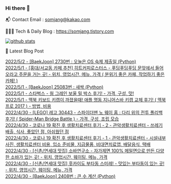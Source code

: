### Hi there 👋

📬  Contact Email : somjang@kakao.com

👨🏻‍💻  Tech & Daily Blog : https://somjang.tistory.com

[![github stats](https://github-readme-stats.vercel.app/api?username=SOMJANG&show_icons=true&hide_border=False)](https://somjang.tistory.com)

🤩 Latest Blog Post

[2022/5/2 - [BaekJoon] 2730번 : 오늘은 OS 숙제 제출일 (Python)](https://somjang.tistory.com/entry/BaekJoon-2730%EB%B2%88-%EC%98%A4%EB%8A%98%EC%9D%80-OS-%EC%88%99%EC%A0%9C-%EC%A0%9C%EC%B6%9C%EC%9D%BC-Python) <br>
[2022/5/1 - [홍대/서교동 카페 추천] 히트커피로스터스 - 푸딩푸딩푸딩 문앞에서 들어오라고 주문을 거는 곳! - 위치, 영업시간, 메뉴, 가격 ( 분위기 좋은 카페, 작업하기 좋은 카페! )](https://somjang.tistory.com/entry/%ED%99%8D%EB%8C%80%EC%84%9C%EA%B5%90%EB%8F%99-%EC%B9%B4%ED%8E%98-%EC%B6%94%EC%B2%9C-%ED%9E%88%ED%8A%B8%EC%BB%A4%ED%94%BC%EB%A1%9C%EC%8A%A4%ED%84%B0%EC%8A%A4-%ED%91%B8%EB%94%A9%ED%91%B8%EB%94%A9%ED%91%B8%EB%94%A9-%EB%AC%B8%EC%95%9E%EC%97%90%EC%84%9C-%EB%93%A4%EC%96%B4%EC%98%A4%EB%9D%BC%EA%B3%A0-%EC%A3%BC%EB%AC%B8%EC%9D%84-%EA%B1%B0%EB%8A%94-%EA%B3%B3-%EC%9C%84%EC%B9%98-%EC%98%81%EC%97%85%EC%8B%9C%EA%B0%84-%EB%A9%94%EB%89%B4-%EA%B0%80%EA%B2%A9-%EB%B6%84%EC%9C%84%EA%B8%B0-%EC%A2%8B%EC%9D%80-%EC%B9%B4%ED%8E%98-%EC%9E%91%EC%97%85%ED%95%98%EA%B8%B0-%EC%A2%8B%EC%9D%80-%EC%B9%B4%ED%8E%98) <br>
[2022/5/1 - [BaekJoon] 25083번 : 새싹 (Python)](https://somjang.tistory.com/entry/BaekJoon-25083%EB%B2%88-%EC%83%88%EC%8B%B9-Python) <br>
[2022/5/1 - 스타벅스 - 웜 그레인 보울 밀 박스 후기! - 가격, 구성, 맛!](https://somjang.tistory.com/entry/%EC%8A%A4%ED%83%80%EB%B2%85%EC%8A%A4-%EC%9B%9C-%EA%B7%B8%EB%A0%88%EC%9D%B8-%EB%B3%B4%EC%9A%B8-%EB%B0%80-%EB%B0%95%EC%8A%A4-%ED%9B%84%EA%B8%B0-%EA%B0%80%EA%B2%A9-%EA%B5%AC%EC%84%B1-%EB%A7%9B) <br>
[2022/5/1 - 맥북 키보드 키캡이 까졌을때! 애플 명동 지니어스바 키캡 교체 후기! ( 맥북프로 2017 ) - 방법, 비용](https://somjang.tistory.com/entry/%EB%A7%A5%EB%B6%81-%ED%82%A4%EB%B3%B4%EB%93%9C-%ED%82%A4%EC%BA%A1%EC%9D%B4-%EA%B9%8C%EC%A1%8C%EC%9D%84%EB%95%8C-%EC%95%A0%ED%94%8C-%EB%AA%85%EB%8F%99-%EC%A7%80%EB%8B%88%EC%96%B4%EC%8A%A4%EB%B0%94-%ED%82%A4%EC%BA%A1-%EA%B5%90%EC%B2%B4-%ED%9B%84%EA%B8%B0-%EB%A7%A5%EB%B6%81%ED%94%84%EB%A1%9C-2017-%EB%B0%A9%EB%B2%95-%EB%B9%84%EC%9A%A9) <br>
[2022/4/30 - [LEGO] 레고 30443 - 스파이더맨 노 웨이 홈 : 다리 위의 전투 폴리백 후기! ( Spider-Man Bridge Battle ) - 가격, 구성, 조립 모습](https://somjang.tistory.com/entry/LEGO-%EB%A0%88%EA%B3%A0-30443-%EC%8A%A4%ED%8C%8C%EC%9D%B4%EB%8D%94%EB%A7%A8-%EB%85%B8-%EC%9B%A8%EC%9D%B4-%ED%99%88-%EB%8B%A4%EB%A6%AC-%EC%9C%84%EC%9D%98-%EC%A0%84%ED%88%AC-%ED%8F%B4%EB%A6%AC%EB%B0%B1-%ED%9B%84%EA%B8%B0-Spider-Man-Bridge-Battle-%EA%B5%AC%EC%84%B1-%EC%A1%B0%EB%A6%BD-%EB%AA%A8%EC%8A%B5) <br>
[2022/4/30 - 코로나 19 확진 후 생활치료센터 후기 - 2 - 관악생활치료센터 - 쓰레기 배출, 식사, 좋았던 점, 아쉬웠던 점](https://somjang.tistory.com/entry/%EC%BD%94%EB%A1%9C%EB%82%98-19-%ED%99%95%EC%A7%84-%ED%9B%84-%EC%83%9D%ED%99%9C%EC%B9%98%EB%A3%8C%EC%84%BC%ED%84%B0-%ED%9B%84%EA%B8%B0-2-%EA%B4%80%EC%95%85%EC%83%9D%ED%99%9C%EC%B9%98%EB%A3%8C%EC%84%BC%ED%84%B0-%EC%93%B0%EB%A0%88%EA%B8%B0-%EB%B0%B0%EC%B6%9C-%EC%8B%9D%EC%82%AC-%EC%A2%8B%EC%95%98%EB%8D%98-%EC%A0%90-%EC%95%84%EC%89%AC%EC%9B%A0%EB%8D%98-%EC%A0%90) <br>
[2022/4/30 - 코로나 19 확진 후 생활치료센터 후기 - 1 - 관악생활치료센터 - 시설내부 사진, 생활치료센터 비용, 입소 준비물, 지급물품, 비대면치료앱, 배달음식, 택배](https://somjang.tistory.com/entry/%EC%BD%94%EB%A1%9C%EB%82%98-19-%ED%99%95%EC%A7%84-%ED%9B%84-%EC%83%9D%ED%99%9C%EC%B9%98%EB%A3%8C%EC%84%BC%ED%84%B0-%ED%9B%84%EA%B8%B0-1-%EA%B4%80%EC%95%85%EC%83%9D%ED%99%9C%EC%B9%98%EB%A3%8C%EC%84%BC%ED%84%B0-%EC%8B%9C%EC%84%A4%EB%82%B4%EB%B6%80-%EC%82%AC%EC%A7%84-%EC%83%9D%ED%99%9C%EC%B9%98%EB%A3%8C%EC%84%BC%ED%84%B0-%EB%B9%84%EC%9A%A9-%EC%9E%85%EC%86%8C-%EC%A4%80%EB%B9%84%EB%AC%BC-%EC%A0%9C%EA%B3%B5%EB%AC%BC%ED%92%88-%EB%B9%84%EB%8C%80%EB%A9%B4%EC%B9%98%EB%A3%8C%EC%95%B1-%EB%B0%B0%EB%8B%AC%EC%9D%8C%EC%8B%9D-%ED%83%9D%EB%B0%B0) <br>
[2022/4/30 - [신촌/연세대 맛집] 소바연구소 - 자가제면 100% 메밀면으로 만든 다양한 소바가 있는 곳! - 위치, 영업시간, 웨이팅, 메뉴, 가격](https://somjang.tistory.com/entry/%EC%8B%A0%EC%B4%8C%EC%97%B0%EC%84%B8%EB%8C%80-%EB%A7%9B%EC%A7%91-%EC%86%8C%EB%B0%94%EC%97%B0%EA%B5%AC%EC%86%8C-%EC%9E%90%EA%B0%80%EC%A0%9C%EB%A9%B4-100-%EB%A9%94%EB%B0%80%EB%A9%B4%EC%9C%BC%EB%A1%9C-%EB%A7%8C%EB%93%A0-%EB%8B%A4%EC%96%91%ED%95%9C-%EC%86%8C%EB%B0%94%EA%B0%80-%EC%9E%88%EB%8A%94-%EA%B3%B3-%EC%9C%84%EC%B9%98-%EC%98%81%EC%97%85%EC%8B%9C%EA%B0%84-%EC%9B%A8%EC%9D%B4%ED%8C%85-%EB%A9%94%EB%89%B4-%EA%B0%80%EA%B2%A9) <br>
[2022/4/30 - [신촌/연세대 맛집] 훗카이도 부타동 스미레! - 맛있는 부타동이 있는 곳! - 위치, 영업시간, 웨이팅, 메뉴, 가격](https://somjang.tistory.com/entry/%EC%8B%A0%EC%B4%8C%EC%97%B0%EC%84%B8%EB%8C%80-%EB%A7%9B%EC%A7%91-%ED%9B%97%EC%B9%B4%EC%9D%B4%EB%8F%84-%EB%B6%80%ED%83%80%EB%8F%99-%EC%8A%A4%EB%AF%B8%EB%A0%88-%EB%A7%9B%EC%9E%88%EB%8A%94-%EB%B6%80%ED%83%80%EB%8F%99%EC%9D%B4-%EC%9E%88%EB%8A%94-%EA%B3%B3-%EC%9C%84%EC%B9%98-%EC%98%81%EC%97%85%EC%8B%9C%EA%B0%84-%EC%9B%A8%EC%9D%B4%ED%8C%85-%EB%A9%94%EB%89%B4-%EA%B0%80%EA%B2%A9) <br>
[2022/4/30 - [BaekJoon] 2408번 : 큰 수 계산 (Python)](https://somjang.tistory.com/entry/BaekJoon-2408%EB%B2%88-%ED%81%B0-%EC%88%98-%EA%B3%84%EC%82%B0-Python) <br>
